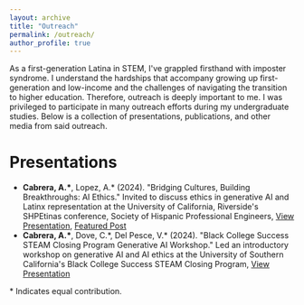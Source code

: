 ```yaml
---
layout: archive
title: "Outreach"
permalink: /outreach/
author_profile: true
---
```


As a first-generation Latina in STEM, I've grappled firsthand with imposter syndrome. I understand the hardships that accompany growing up first-generation and low-income and the challenges of navigating the transition to higher education. Therefore, outreach is deeply important to me. I was privileged to participate in many outreach efforts during my undergraduate studies. Below is a collection of presentations, publications, and other media from said outreach. 

Presentations
======
- **Cabrera, A.\***, Lopez, A.\* (2024). "Bridging Cultures, Building Breakthroughs: AI Ethics." Invited to discuss ethics in generative AI and Latinx representation at the University of California, Riverside's SHPEtinas conference, Society of Hispanic Professional Engineers, [View Presentation](https://www.canva.com/design/DAF68a0EoVg/10LLaDGFv9QARDt8gLvsPQ/edit?utm_content=DAF68a0EoVg&utm_campaign=designshare&utm_medium=link2&utm_source=sharebutton), [Featured Post](https://www.linkedin.com/posts/usc-viterbi-school-of-engineering_in-honor-of-mlk-day-we-are-highlighting-activity-7152694214911213568-Rank?utm_source=share&utm_medium=member_desktop)
- **Cabrera, A.\***, Dove, C.\*, Del Pesce, V.\* (2024). "Black College Success STEAM Closing Program Generative AI Workshop." Led an introductory workshop on generative AI and AI ethics at the University of Southern California's Black College Success STEAM Closing Program, [View Presentation](https://www.canva.com/design/DAGEGgOM7Ck/P0GE9ifEF6JzA_iU8QNshA/edit?utm_content=DAGEGgOM7Ck&utm_campaign=designshare&utm_medium=link2&utm_source=sharebutton)

\* Indicates equal contribution.
